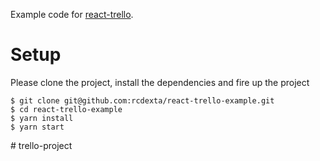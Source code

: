 Example code for [react-trello](https://github.com/rcdexta/react-trello).

# Setup

Please clone the project, install the dependencies and fire up the project

```
$ git clone git@github.com:rcdexta/react-trello-example.git
$ cd react-trello-example
$ yarn install
$ yarn start
```
#   t r e l l o - p r o j e c t  
 